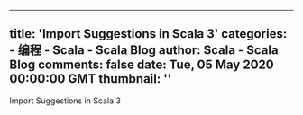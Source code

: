 
---
title: 'Import Suggestions in Scala 3'
categories: 
    - 编程
    - Scala - Scala Blog
author: Scala - Scala Blog
comments: false
date: Tue, 05 May 2020 00:00:00 GMT
thumbnail: ''
---

<div>   
Import Suggestions in Scala 3  
</div>
            